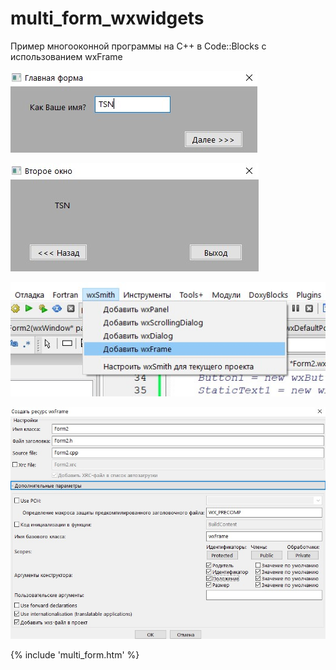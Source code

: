 # multi_form_wxwidgets
Пример многооконной программы на С++ в Code::Blocks с использованием wxFrame

![Screenshot](screenshot1.jpg)

![Screenshot](screenshot2.jpg)

![Screenshot](screenshot3.jpg)

![Screenshot](screenshot4.jpg)

{% include 'multi_form.htm' %}